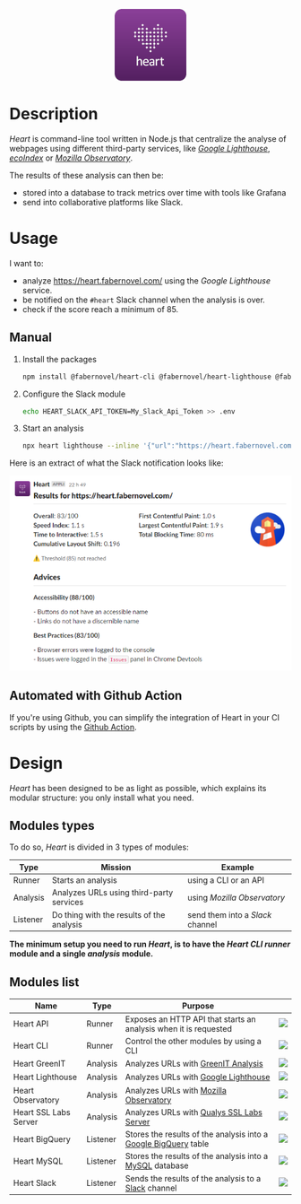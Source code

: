 <p style="text-align:center;">
    <img alt="Violet square with rounded corners, featuring a heart in the form of a cloud of dots. Some of the dots are interconnected" src="./docs/images/heart.png" width="128">
</p>

# Description

_Heart_ is command-line tool written in Node.js that centralize the analyse of webpages using different third-party services, like [_Google Lighthouse_](https://pagespeed.web.dev/), [_ecoIndex_](https://www.ecoindex.fr/) or [_Mozilla Observatory_](https://observatory.mozilla.org/).

The results of these analysis can then be:
- stored into a database to track metrics over time with tools like Grafana
- send into collaborative platforms like Slack.

# Usage

>>>
I want to:
- analyze https://heart.fabernovel.com/ using the _Google Lighthouse_ service.
- be notified on the `#heart` Slack channel when the analysis is over.
- check if the score reach a minimum of 85.
>>>

## Manual

1. Install the packages
    
    ```bash
    npm install @fabernovel/heart-cli @fabernovel/heart-lighthouse @fabernovel/heart-slack
    ```

2. Configure the Slack module
    
    ```bash
    echo HEART_SLACK_API_TOKEN=My_Slack_Api_Token >> .env
    ```

3. Start an analysis

    ```bash
    npx heart lighthouse --inline '{"url":"https://heart.fabernovel.com/"}' --threshold 85
    ```

Here is an extract of what the Slack notification looks like:

![Analyzed URL, overall grade over 100, several metrics like Speed Index, First Contentful Paint and advices for improvments](./docs/images/heart-slack.png)

## Automated with Github Action

If you're using Github, you can simplify the integration of Heart in your CI scripts by using the [Github Action](https://github.com/marketplace/actions/heart-webpages-evaluation).

# Design

_Heart_ has been designed to be as light as possible, which explains its modular structure: you only install what you need.

## Modules types

To do so, _Heart_ is divided in 3 types of modules:

| Type | Mission | Example |
| ------ | ------ | ------ |
| Runner | Starts an analysis | using a CLI or an API |
| Analysis | Analyzes URLs using third-party services | using _Mozilla Observatory_ |
| Listener | Do thing with the results of the analysis | send them into a _Slack_ channel |

**The minimum setup you need to run _Heart_, is to have the _Heart CLI_ _runner_ module and a single _analysis_ module.**

## Modules list

| Name | Type | Purpose | |
| ------ | ------ | ------ | ------ |
| Heart API | Runner | Exposes an HTTP API that starts an analysis when it is requested | [![](https://img.shields.io/npm/v/@fabernovel/heart-api/latest?label=%40fabernovel%2Fheart-api)](https://www.npmjs.com/package/@fabernovel/heart-api "View Heart API on npmjs.com") |
| Heart CLI | Runner | Control the other modules by using a CLI | [![](https://img.shields.io/npm/v/@fabernovel/heart-cli/latest?label=%40fabernovel%2Fheart-cli)](https://www.npmjs.com/package/@fabernovel/heart-cli "View Heart CLI on npmjs.com") |
| Heart GreenIT | Analysis | Analyzes URLs with [GreenIT Analysis](https://chrome.google.com/webstore/detail/greenit-analysis/mofbfhffeklkbebfclfaiifefjflcpad?hl=en) | [![](https://img.shields.io/npm/v/@fabernovel/heart-greenit/latest?label=%40fabernovel%2Fheart-greenit)](https://www.npmjs.com/package/@fabernovel/heart-greenit "View Heart GreenIT on npmjs.com") |
| Heart Lighthouse | Analysis | Analyzes URLs with [Google Lighthouse](https://developers.google.com/web/tools/lighthouse) | [![](https://img.shields.io/npm/v/@fabernovel/heart-lighthouse/latest?label=%40fabernovel%2Fheart-lighthouse)](https://www.npmjs.com/package/@fabernovel/heart-lighthouse "View Heart Lighthouse on npmjs.com") |
| Heart Observatory | Analysis | Analyzes URLs with [Mozilla Observatory](https://observatory.mozilla.org/) | [![](https://img.shields.io/npm/v/@fabernovel/heart-observatory/latest?label=%40fabernovel%2Fheart-observatory)](https://www.npmjs.com/package/@fabernovel/heart-observatory "View Heart Observatory on npmjs.com") |
| Heart SSL Labs Server | Analysis | Analyzes URLs with [Qualys SSL Labs Server](https://www.ssllabs.com/ssltest/) | [![](https://img.shields.io/npm/v/@fabernovel/heart-ssllabs-server/latest?label=%40fabernovel%2Fheart-ssllabs-server)](https://www.npmjs.com/package/@fabernovel/heart-ssllabs-server "View Heart SSL Labs Server on npmjs.com") |
| Heart BigQuery | Listener | Stores the results of the analysis into a [Google BigQuery](https://cloud.google.com/bigquery) table | [![](https://img.shields.io/npm/v/@fabernovel/heart-bigquery/latest?label=%40fabernovel%2Fheart-bigquery)](https://www.npmjs.com/package/@fabernovel/heart-bigquery "View Heart BigQuery on npmjs.com")
| Heart MySQL | Listener | Stores the results of the analysis into a [MySQL](https://www.mysql.com) database | [![](https://img.shields.io/npm/v/@fabernovel/heart-mysql/latest?label=%40fabernovel%2Fheart-mysql)](https://www.npmjs.com/package/@fabernovel/heart-mysql "View Heart MySQL on npmjs.com")
| Heart Slack | Listener | Sends the results of the analysis to a [Slack](https://slack.com) channel | [![](https://img.shields.io/npm/v/@fabernovel/heart-slack/latest?label=%40fabernovel%2Fheart-slack)](https://www.npmjs.com/package/@fabernovel/heart-slack "View Heart Slack on npmjs.com") |
